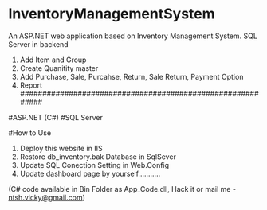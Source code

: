 # InventoryManagementSystem
An ASP.NET web application based on Inventory Management System. SQL Server in backend
1. Add Item and Group
2. Create Quanitity master
3. Add Purchase, Sale, Purcahse, Return, Sale Return, Payment Option
4. Report
###########################################################

#ASP.NET (C#)
#SQL Server

#How to Use
1. Deploy this website in IIS
2. Restore db_inventory.bak Database in SqlSever
3. Update SQL Conection Setting in Web.Config
4. Update dashboard page by yourself...........

(C# code available in Bin Folder as App_Code.dll, Hack it or mail me - ntsh.vicky@gmail.com)
